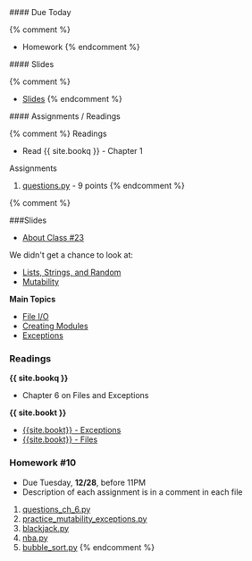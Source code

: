 <article class="due" markdown="block">
#### Due Today

{% comment %}
* Homework
{% endcomment %}

</article>

<article class="slides" markdown="block">
#### Slides

{% comment %}
* [Slides](classes/01/intro.html)
{% endcomment %}

</article>

<article class="assignments" markdown="block">
#### Assignments / Readings		

{% comment %}
Readings

* Read {{ site.bookq }} - Chapter 1

Assignments 

1. [questions.py](homework/hw01/questions.py) - 9 points
{% endcomment %}
</article>
{% comment %}
<a name="class23"></a>

###Slides

* [About Class #23](classes/23/meta.html)


We didn't get a chance to look at: 

* [Lists, Strings, and Random](classes/20/lists_strings_random.html)
* [Mutability](classes/20/mutability.html)

__Main Topics__

* [File I/O](classes/23/files.html)
* [Creating Modules](classes/23/modules.html)
* [Exceptions](classes/23/exceptions.html)

<!--
__Optional__

* [Iterating With Indexes](classes/23/iterating_with_indexes.html)
* [Nested Loops, Nested Lists](classes/23/nested_loops.html)
* [List Comprehensions](classes/23/list_comprehensions.html)
-->

### Readings

__{{ site.bookq }}__

* Chapter 6 on Files and Exceptions

__{{ site.bookt }}__

* [{{site.bookt}} - Exceptions](http://www.openbookproject.net/thinkcs/python/english3e/exceptions.html)
* [{{site.bookt}} - Files](http://www.openbookproject.net/thinkcs/python/english3e/files.html)

<a name="homework10"></a>


### Homework #10

* Due Tuesday, __12/28__, before 11PM 
* Description of each assignment is in a comment in each file

1. [questions_ch_6.py](homework/hw10/questions_ch_6.py)
2. [practice_mutability_exceptions.py](homework/hw10/practice_mutability_exceptions.py)
3. [blackjack.py](homework/hw10/blackjack.py)
4. [nba.py](homework/hw10/nba.py)
5. [bubble_sort.py](homework/hw10/bubble_sort.py)
{% endcomment %}
